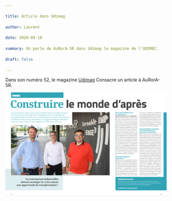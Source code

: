 ```yaml
---

title: Article dans Udimag

author: Laurent

date: 2020-09-10

summary: On parle de AuRorA-5R dans Udimag le magazine de l'UDIMEC.

draft: false

---
```


Dans son numéro 52, le magazine [Udimag](https://www.google.com/url?q=https://www.udimec.fr/sites/default/files/udimag_52_planche_bd.pdf&sa=D&ust=1611166900612000&usg=AOvVaw2zrw-K2jeNBPkfxh2pQgZ_) Consacre un article à AuRorA-5R.

![](images/image1.png)

